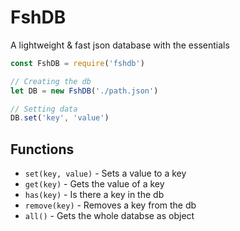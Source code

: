 # FshDB
A lightweight & fast json database with the essentials

```js
const FshDB = require('fshdb')

// Creating the db
let DB = new FshDB('./path.json')

// Setting data
DB.set('key', 'value')
```

## Functions
- `set(key, value)` - Sets a value to a key
- `get(key)` - Gets the value of a key
- `has(key)` - Is there a key in the db
- `remove(key)` - Removes a key from the db
- `all()` - Gets the whole databse as object
